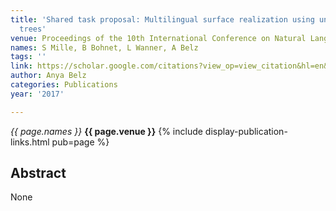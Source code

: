 ```yaml
---
title: 'Shared task proposal: Multilingual surface realization using universal dependency
  trees'
venue: Proceedings of the 10th International Conference on Natural Language …, 2017
names: S Mille, B Bohnet, L Wanner, A Belz
tags: ''
link: https://scholar.google.com/citations?view_op=view_citation&hl=en&user=trwwiW4AAAAJ&pagesize=100&sortby=pubdate&citation_for_view=trwwiW4AAAAJ:OU6Ihb5iCvQC
author: Anya Belz
categories: Publications
year: '2017'

---
```


*{{ page.names }}*
**{{ page.venue }}**
{% include display-publication-links.html pub=page %}
## Abstract

None